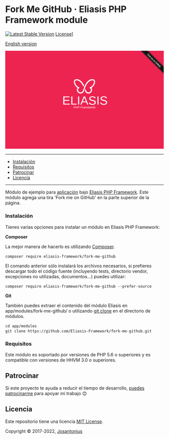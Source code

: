 # Fork Me GitHub · Eliasis PHP Framework module

[![Latest Stable Version](https://poser.pugx.org/eliasis-framework/app/v/stable)](https://packagist.org/packages/eliasis-framework/fork-me-github)
[License](https://poser.pugx.org/eliasis-framework/fork-me-github/license)]

[English version](README.md)

![image](https://github.com/Eliasis-Framework/Eliasis/blob/master/resources/eliasis-php-framework.png)

---

- [Instalación](#instalación)
- [Requisitos](#requisitos)
- [Patrocinar](#patrocinar)
- [Licencia](#licencia)

---
Módulo de ejemplo para [aplicación](https://github.com/Eliasis-Framework/App) bajo [Eliasis PHP Framework](https://github.com/Eliasis-Framework/Eliasis).
Este módulo agrega una tira 'Fork me on GitHub' en la parte superior de la página.

### Instalación

Tienes varias opciones para instalar un módulo en Eliasis PHP Framework:

**Composer**

La mejor manera de hacerlo es utilizando [Composer](http://getcomposer.org/download/).

    composer require eliasis-framework/fork-me-github

El comando anterior sólo instalará los archivos necesarios, si prefieres descargar todo el código fuente (incluyendo tests, directorio vendor, excepciones no utilizadas, documentos...) puedes utilizar:

    composer require eliasis-framework/fork-me-github --prefer-source

**Git**

También puedes extraer el contenido del módulo Eliasis en app/modules/fork-me-github/ o utilizando [git clone](http://www.kernel.org/pub/software/scm/git/docs/git-clone.html) en el directorio de módulos.

    cd app/modules
    git clone https://github.com/Eliasis-Framework/fork-me-github.git

### Requisitos

Este módulo es soportado por versiones de PHP 5.6 o superiores y es compatible con versiones de HHVM 3.0 o superiores.

## Patrocinar

Si este proyecto te ayuda a reducir el tiempo de desarrollo,
[puedes patrocinarme](https://github.com/josantonius/lang/es-ES/README.md#patrocinar)
para apoyar mi trabajo :blush:

## Licencia

Este repositorio tiene una licencia [MIT License](LICENSE).

Copyright © 2017-2022, [Josantonius](https://github.com/josantonius/lang/es-ES/README.md#contacto)
